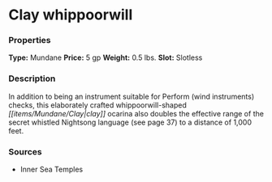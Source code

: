 ﻿---
Title: "Clay whippoorwill"
Type: "Mundane"
Price: "5 gp"
Weight: "0.5 lbs."
Slot: "Slotless"
Description: |
  "In addition to being an instrument suitable for Perform (wind instruments) checks, this elaborately crafted whippoorwill-shaped clay ocarina also doubles the effective range of the secret whistled Nightsong language (see page 37) to a distance of 1,000 feet."
Sources: "['Inner Sea Temples']"
---

# Clay whippoorwill

### Properties

**Type:** Mundane **Price:** 5 gp **Weight:** 0.5 lbs. **Slot:** Slotless

### Description

In addition to being an instrument suitable for Perform (wind instruments) checks, this elaborately crafted whippoorwill-shaped _[[items/Mundane/Clay|clay]]_ ocarina also doubles the effective range of the secret whistled Nightsong language (see page 37) to a distance of 1,000 feet.

### Sources

* Inner Sea Temples
